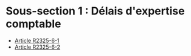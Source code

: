 # Sous-section 1 : Délais d'expertise comptable

* [Article R2325-6-1](./LEGIARTI000028426173.md)
* [Article R2325-6-2](./LEGIARTI000028426193.md)

